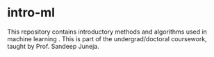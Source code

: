 # intro-ml
This repository contains introductory methods and algorithms used in machine learning . This is part of the  undergrad/doctoral coursework, taught by Prof. Sandeep Juneja.

